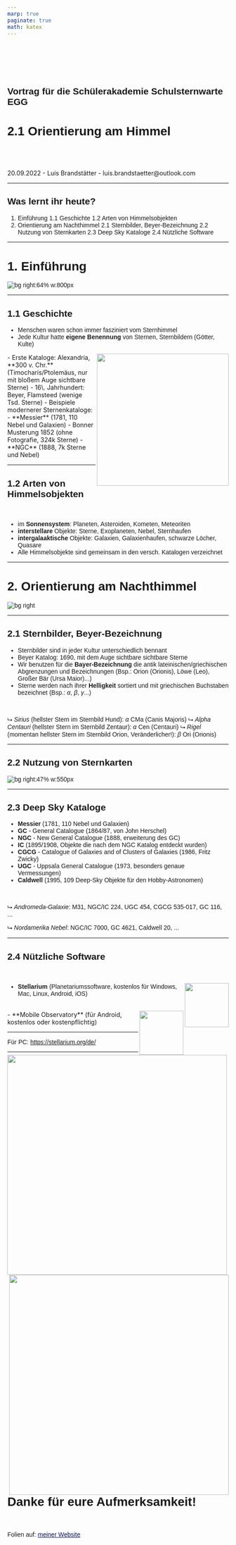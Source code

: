 ```yaml
---
marp: true
paginate: true
math: katex
---
```


<style>
    img[alt~="center"] {
        display: block;
  margin: 0 auto;
}
h1, h2, h3, h4, h5, h6, p, a, li {
    font-family: "Panton", sans-serif;
}
strong {
    font-weight: 600
}
</style>

</br>
</br>
</br>
</br>

## Vortrag für die Schülerakademie Schulsternwarte EGG
# 2.1 Orientierung am Himmel
</br>
</br>
</br>
20.09.2022 - Luis Brandstätter - luis.brandstaetter@outlook.com


---

## Was lernt ihr heute?

1. Einführung
    1.1 Geschichte
    1.2 Arten von Himmelsobjekten
2. Orientierung am Nachthimmel
    2.1 Sternbilder, Beyer-Bezeichnung
    2.2 Nutzung von Sternkarten
    2.3 Deep Sky Kataloge
    2.4 Nützliche Software

---

# 1. Einführung 

![bg right:64% w:800px](images/alte_sternkarte.jpg)

----

## 1.1 Geschichte 

- Menschen waren schon immer fasziniert vom Sternhimmel 
- Jede Kultur hatte **eigene Benennung** von Sternen, Sternbildern (Götter, Kulte)
<img align="right" width="300" src="images/tycho_brahe.jpg">
- Erste Kataloge: Alexandria, **300 v. Chr.** (Timocharis/Ptolemäus, nur mit bloßem Auge sichtbare Sterne)
- 16\. Jahrhundert: Beyer, Flamsteed (wenige Tsd. Sterne)
- Beispiele modernerer Sternenkataloge: 
    - **Messier** (1781, 110 Nebel und Galaxien)
    - Bonner Musterung 1852 (ohne Fotografie, 324k Sterne)
    - **NGC** (1888, 7k Sterne und Nebel) <!-- New General Catalogue of Nebulae and Clusters of Stars  -->


----

## 1.2 Arten von Himmelsobjekten

</br>

- im **Sonnensystem**: Planeten, Asteroiden, Kometen, Meteoriten
- **interstellare** Objekte: Sterne, Exoplaneten, Nebel, Sternhaufen
- **intergalaaktische** Objekte: Galaxien, Galaxienhaufen, schwarze Löcher, Quasare
- Alle Himmelsobjekte sind gemeinsam in den versch. Katalogen verzeichnet


----

# 2. Orientierung am Nachthimmel

![bg right](images/ursa_major_zodiac.png)

----

## 2.1 Sternbilder, Beyer-Bezeichnung


- Sternbilder sind in jeder Kultur unterschiedlich bennant
- Beyer Katalog: 1690, mit dem Auge sichtbare sichtbare Sterne
- Wir benutzen für die **Bayer-Bezeichnung** die antik lateinischen/griechischen Abgrenzungen und Bezeichnungen (Bsp.: Orion (Orionis), Löwe (Leo), Großer Bär (Ursa Maior)...)
- Sterne werden nach ihrer **Helligkeit** sortiert und mit griechischen Buchstaben bezeichnet (Bsp.: $\alpha$, $\beta$, $\gamma$...)

</br>

⮡ *Sirius* (hellster Stern im Sternbild Hund): $\alpha$ CMa (Canis Majoris)
⮡ *Alpha Centauri* (hellster Stern im Sternbild Zentaur): $\alpha$ Cen (Centauri)
⮡ *Rigel* (momentan hellster Stern im Sternbild Orion, Veränderlicher!): $\beta$ Ori (Orionis)


----

## 2.2 Nutzung von Sternkarten

![bg right:47% w:550px](images/sternkarte.jpg)

----

## 2.3 Deep Sky Kataloge

- **Messier** (1781, 110 Nebel und Galaxien)
- **GC** - General Catalogue (1864/87, von John Herschel)
- **NGC** - New General Catalogue (1888, erweiterung des GC)
- **IC** (1895/1908, Objekte die nach dem NGC Katalog entdeckt wurden)
- **CGCG** - Catalogue of Galaxies and of Clusters of Galaxies (1986, Fritz Zwicky)
- **UGC** - Uppsala General Catalogue (1973, besonders genaue Vermessungen)
- **Caldwell** (1995, 109 Deep-Sky Objekte für den Hobby-Astronomen)

</br>

⮡ *Andromeda-Galaxie*: M31, NGC/IC 224, UGC 454, CGCG 535-017, GC 116, ...

⮡ *Nordamerika Nebel*: NGC/IC 7000, GC 4621, Caldwell 20, ...

----

## 2.4 Nützliche Software

</br>

- <a href="https://play.google.com/store/apps/details?id=com.noctuasoftware.stellarium_free"><img align="right" width="100" src="images/stellarium.png"></a> **Stellarium** (Planetariumssoftware, kostenlos für Windows, Mac, Linux, Android, iOS) 
</br>
- <a href="https://play.google.com/store/apps/details?id=com.zima.mobileobservatoryfree&hl=de&gl=US"><img align="right" width="100" src="images/mobile_observatory.png"></a> **Mobile Observatory** (für Android, kostenlos oder kostenpflichtig)

----

<img align="left" width="500" src="images/qr_stellarium.png"> <img align="right" width="500" src="images/qr_mobs.png">

Für PC: <a style="color:#0b1552" href="https://stellarium.org/de/">https://stellarium.org/de/</a>


----

# Danke für eure Aufmerksamkeit!

</br>

Folien auf: <a style="color:#0b1552" href="https://luisxaver02.wixsite.com/luis/vortrage">meiner Website</a>